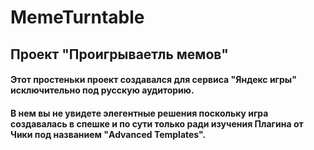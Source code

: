 # MemeTurntable
## Проект "Проигрываетль мемов"

#### Этот простеньки проект создавался для сервиса "Яндекс игры" исключительно под русскую аудиторию.
#### В нем вы не увидете элегентные решения поскольку игра создавалась в спешке и по сути только ради изучения Плагина от Чики под названием "Advanced Templates".
